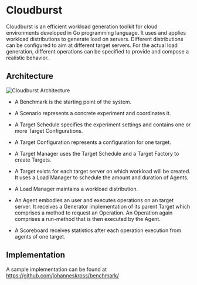 # Cloudburst


Cloudburst is an efficient workload generation toolkit for cloud environments developed in Go programming language. It uses and applies workload distributions to generate load on servers. Different distributions can be configured to aim at different target servers. For the actual load generation, different operations can be specified to provide and compose a realistic behavior.

## Architecture

![Cloudburst Architecture](https://github.com/johanneskross/cloudburst/blob/refactoring/cloudburst_architecture.png?raw=true "Cloudburst Architecture")

* A Benchmark is the starting point of the system. 

* A Scenario represents a concrete experiment and coordinates it.

* A Target Schedule specifies the experiment settings and contains one or more Target Configurations.

* A Target Configuration represents a configuration for one target.

* A Target Manager uses the Target Schedule and a Target Factory to create Targets.

* A Target exists for each target server on which workload will be created. It uses a Load Manager to schedule the amount and duration of Agents.

* A Load Manager maintains a workload distribution.

* An Agent embodies an user and executes operations on an target server. It receives a Generator implementation of its parent Target which comprises a method to request an Operation. An Operation again comprises a run-method that is then executed by the Agent. 

* A Scoreboard receives statistics after each operation execution from agents of one target.

## Implementation

A sample implementation can be found at https://github.com/johanneskross/benchmark/
